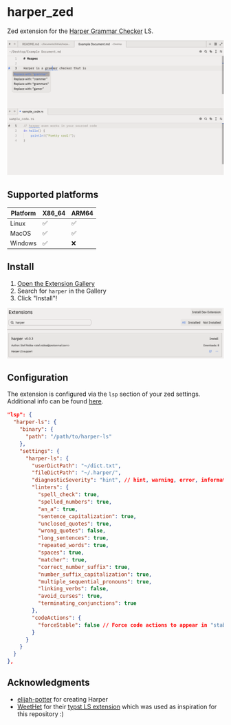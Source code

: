 # harper_zed

Zed extension for the
[Harper Grammar Checker](https://github.com/elijah-potter/harper) LS.

![Harper running inside zed](./images/zed_demo.png)

## Supported platforms

| Platform | X86_64 | ARM64 |
|---|---|---|
| Linux | ✅ | ✅ |
| MacOS | ✅ | ✅ |
| Windows | ✅ | ❌ |

## Install

1. [Open the Extension Gallery](https://zed.dev/docs/extensions/installing-extensions)
2. Search for `harper` in the Gallery
3. Click "Install"!

![Harper in the Zed Extension Gallery](./images/extension_in_gallery.png)

## Configuration

The extension is configured via the `lsp` section of your zed settings.
Additional info can be found [here](https://github.com/elijah-potter/harper/tree/master/harper-ls).
```json
"lsp": {
  "harper-ls": {
    "binary": {
      "path": "/path/to/harper-ls"
    },
    "settings": {
      "harper-ls": {
        "userDictPath": "~/dict.txt",
        "fileDictPath": "~/.harper/",
        "diagnosticSeverity": "hint", // hint, warning, error, information
        "linters": {
          "spell_check": true,
          "spelled_numbers": true,
          "an_a": true,
          "sentence_capitalization": true,
          "unclosed_quotes": true,
          "wrong_quotes": false,
          "long_sentences": true,
          "repeated_words": true,
          "spaces": true,
          "matcher": true,
          "correct_number_suffix": true,
          "number_suffix_capitalization": true,
          "multiple_sequential_pronouns": true,
          "linking_verbs": false,
          "avoid_curses": true,
          "terminating_conjunctions": true
        },
        "codeActions": {
          "forceStable": false // Force code actions to appear in "stable" positions
        }
      }
    }
  }
},
```

## Acknowledgments

- [elijah-potter](https://github.com/elijah-potter) for creating Harper
- [WeetHet](https://github.com/WeetHet) for their
  [typst LS extension](https://github.com/WeetHet/typst.zed) which was used as
  inspiration for this repository :)
